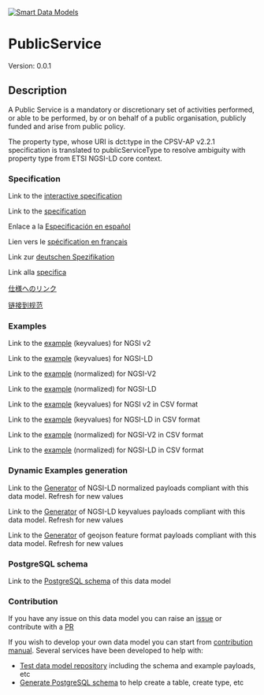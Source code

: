 [![Smart Data Models](https://smartdatamodels.org/wp-content/uploads/2022/01/SmartDataModels_logo.png "Logo")](https://smartdatamodels.org)
# PublicService
Version: 0.0.1

## Description 

A Public Service is a mandatory or discretionary set of activities performed, or able to be performed, by or on behalf of a public organisation, publicly funded and arise from public policy.

The property type, whose URI is dct:type in the CPSV-AP v2.2.1 specification is translated to publicServiceType to resolve ambiguity with property type from ETSI NGSI-LD core context.
### Specification

Link to the [interactive specification](https://swagger.lab.fiware.org/?url=https://smart-data-models.github.io/dataModel.CPSV-AP/PublicService/swagger.yaml)

Link to the [specification](https://github.com/smart-data-models/dataModel.CPSV-AP/blob/master/PublicService/doc/spec.md)

Enlace a la [Especificación en español](https://github.com/smart-data-models/dataModel.CPSV-AP/blob/master/PublicService/doc/spec_ES.md)

Lien vers le [spécification en français](https://github.com/smart-data-models/dataModel.CPSV-AP/blob/master/PublicService/doc/spec_FR.md)

Link zur [deutschen Spezifikation](https://github.com/smart-data-models/dataModel.CPSV-AP/blob/master/PublicService/doc/spec_DE.md)

Link alla [specifica](https://github.com/smart-data-models/dataModel.CPSV-AP/blob/master/PublicService/doc/spec_IT.md)

[仕様へのリンク](https://github.com/smart-data-models/dataModel.CPSV-AP/blob/master/PublicService/doc/spec_JA.md)

[链接到规范](https://github.com/smart-data-models/dataModel.CPSV-AP/blob/master/PublicService/doc/spec_ZH.md)
### Examples

Link to the [example](https://smart-data-models.github.io/dataModel.CPSV-AP/PublicService/examples/example.json) (keyvalues) for NGSI v2

Link to the [example](https://smart-data-models.github.io/dataModel.CPSV-AP/PublicService/examples/example.jsonld) (keyvalues) for NGSI-LD

Link to the [example](https://smart-data-models.github.io/dataModel.CPSV-AP/PublicService/examples/example-normalized.json) (normalized) for NGSI-V2

Link to the [example](https://smart-data-models.github.io/dataModel.CPSV-AP/PublicService/examples/example-normalized.jsonld) (normalized) for NGSI-LD

Link to the [example](https://smart-data-models.github.io/dataModel.CPSV-AP/PublicService/examples/example.json.csv) (keyvalues) for NGSI v2 in CSV format

Link to the [example](https://smart-data-models.github.io/dataModel.CPSV-AP/PublicService/examples/example.jsonld.csv) (keyvalues) for NGSI-LD in CSV format

Link to the [example](https://smart-data-models.github.io/dataModel.CPSV-AP/PublicService/examples/example-normalized.json.csv) (normalized) for NGSI-V2 in CSV format

Link to the [example](https://smart-data-models.github.io/dataModel.CPSV-AP/PublicService/examples/example-normalized.jsonld.csv) (normalized) for NGSI-LD in CSV format
### Dynamic Examples generation

Link to the [Generator](https://smartdatamodels.org/extra/ngsi-ld_generator.php?schemaUrl=https://raw.githubusercontent.com/smart-data-models/dataModel.CPSV-AP/master/PublicService/schema.json&email=info@smartdatamodels.org) of NGSI-LD normalized payloads compliant with this data model. Refresh for new values

Link to the [Generator](https://smartdatamodels.org/extra/ngsi-ld_generator_keyvalues.php?schemaUrl=https://raw.githubusercontent.com/smart-data-models/dataModel.CPSV-AP/master/PublicService/schema.json&email=info@smartdatamodels.org) of NGSI-LD keyvalues payloads compliant with this data model. Refresh for new values

Link to the [Generator](https://smartdatamodels.org/extra/geojson_features_generator.php?schemaUrl=https://raw.githubusercontent.com/smart-data-models/dataModel.CPSV-AP/master/PublicService/schema.json&email=info@smartdatamodels.org) of geojson feature format payloads compliant with this data model. Refresh for new values
### PostgreSQL schema

Link to the [PostgreSQL schema](https://smart-data-models.github.io/dataModel.CPSV-AP/PublicService/schema.sql) of this data model
### Contribution

 If you have any issue on this data model you can raise an [issue](https://github.com/smart-data-models/dataModel.CPSV-AP/issues)  or contribute with a [PR](https://github.com/smart-data-models/dataModel.CPSV-AP/pulls)

 If you wish to develop your own data model you can start from [contribution manual](https://bit.ly/contribution_manual). Several services have been developed to help with: 
 - [Test data model repository](https://smartdatamodels.org/index.php/data-models-contribution-api/) including the schema and example payloads, etc
 - [Generate PostgreSQL schema](https://smartdatamodels.org/index.php/sql-service/) to help create a table, create type, etc